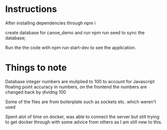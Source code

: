 # Instructions

After installing dependencies through npm i

create database for canoe_demo and run npm run seed to sync the database;

Run the the code with npm run start-dev to see the application.

# Things to note

Database integer numbers are muliplied to 100 to account for Javascript floating point accuracy in numbers, on the frontend the numbers are changed back by dividng 100

Some of the files are from boilerplate such as sockets etc. which weren't used

Spent alot of time on docker, was able to connect the server but still trying to get docker through with some advice from others as I am still new to this.
